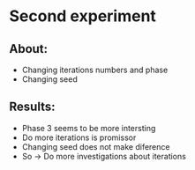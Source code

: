 # Second experiment

## About:
* Changing iterations numbers and phase
* Changing seed

## Results:
* Phase 3 seems to be more intersting
* Do more iterations is promissor
* Changing seed does not make diference
* So -> Do more investigations about iterations

